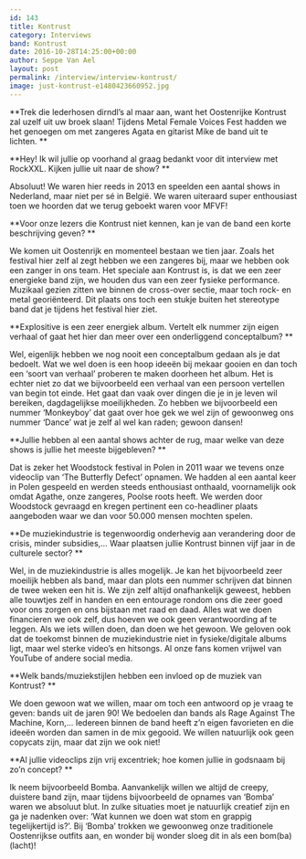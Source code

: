 ```yaml
---
id: 143
title: Kontrust
category: Interviews
band: Kontrust
date: 2016-10-28T14:25:00+00:00
author: Seppe Van Ael
layout: post
permalink: /interview/interview-kontrust/
image: just-kontrust-e1480423660952.jpg
---
```

**Trek die lederhosen dirndl’s al maar aan, want het Oostenrijke Kontrust zal uzelf uit uw broek slaan! Tijdens Metal Female Voices Fest hadden we het genoegen om met zangeres Agata en gitarist Mike de band uit te lichten. **

**Hey! Ik wil jullie op voorhand al graag bedankt voor dit interview met RockXXL. Kijken jullie uit naar de show? **

Absoluut! We waren hier reeds in 2013 en speelden een aantal shows in Nederland, maar niet per sé in België. We waren uiteraard super enthousiast toen we hoorden dat we terug geboekt waren voor MFVF!

**Voor onze lezers die Kontrust niet kennen, kan je van de band een korte beschrijving geven? **

We komen uit Oostenrijk en momenteel bestaan we tien jaar. Zoals het festival hier zelf al zegt hebben we een zangeres bij, maar we hebben ook een zanger in ons team. Het speciale aan Kontrust is, is dat we een zeer energieke band zijn, we houden dus van een zeer fysieke performance. Muzikaal gezien zitten we binnen de cross-over sectie, maar toch rock- en metal georiënteerd. Dit plaats ons toch een stukje buiten het stereotype band dat je tijdens het festival hier ziet.

**Explositive is een zeer energiek album. Vertelt elk nummer zijn eigen verhaal of gaat het hier dan meer over een onderliggend conceptalbum? **

Wel, eigenlijk hebben we nog nooit een conceptalbum gedaan als je dat bedoelt. Wat we wel doen is een hoop ideeën bij mekaar gooien en dan toch een ‘soort van verhaal’ proberen te maken doorheen het album. Het is echter niet zo dat we bijvoorbeeld een verhaal van een persoon vertellen van begin tot einde. Het gaat dan vaak over dingen die je in je leven wil bereiken, dagdagelijkse moeilijkheden. Zo hebben we bijvoorbeeld een nummer ‘Monkeyboy’ dat gaat over hoe gek we wel zijn of gewoonweg ons nummer ‘Dance’ wat je zelf al wel kan raden; gewoon dansen!

**Jullie hebben al een aantal shows achter de rug, maar welke van deze shows is jullie het meeste bijgebleven? **

Dat is zeker het Woodstock festival in Polen in 2011 waar we tevens onze videoclip van ‘The Butterfly Defect’ opnamen. We hadden al een aantal keer in Polen gespeeld en werden steeds enthousiast onthaald, voornamelijk ook omdat Agathe, onze zangeres, Poolse roots heeft. We werden door Woodstock gevraagd en kregen pertinent een co-headliner plaats aangeboden waar we dan voor 50.000 mensen mochten spelen.

**De muziekindustrie is tegenwoordig onderhevig aan verandering door de crisis, minder subsidies,… Waar plaatsen jullie Kontrust binnen vijf jaar in de culturele sector? **

Wel, in de muziekindustrie is alles mogelijk. Je kan het bijvoorbeeld zeer moeilijk hebben als band, maar dan plots een nummer schrijven dat binnen de twee weken een hit is. We zijn zelf altijd onafhankelijk geweest, hebben alle touwtjes zelf in handen en een entourage rondom ons die zeer goed voor ons zorgen en ons bijstaan met raad en daad. Alles wat we doen financieren we ook zelf, dus hoeven we ook geen verantwoording af te leggen. Als we iets willen doen, dan doen we het gewoon. We geloven ook dat de toekomst binnen de muziekindustrie niet in fysieke/digitale albums ligt, maar wel sterke video’s en hitsongs. Al onze fans komen vrijwel van YouTube of andere social media.

**Welk bands/muziekstijlen hebben een invloed op de muziek van Kontrust? **

We doen gewoon wat we willen, maar om toch een antwoord op je vraag te geven: bands uit de jaren 90! We bedoelen dan bands als Rage Against The Machine, Korn,… Iedereen binnen de band heeft z’n eigen favorieten en die ideeën worden dan samen in de mix gegooid. We willen natuurlijk ook geen copycats zijn, maar dat zijn we ook niet!

**Al jullie videoclips zijn vrij excentriek; hoe komen jullie in godsnaam bij zo’n concept? **

Ik neem bijvoorbeeld Bomba. Aanvankelijk willen we altijd de creepy, duistere band zijn, maar tijdens bijvoorbeeld de opnames van ‘Bomba’ waren we absoluut blut. In zulke situaties moet je natuurlijk creatief zijn en ga je nadenken over: ‘Wat kunnen we doen wat stom en grappig tegelijkertijd is?’. Bij ‘Bomba’ trokken we gewoonweg onze traditionele Oostenrijkse outfits aan, en wonder bij wonder sloeg dit in als een bom(ba) (lacht)!

&nbsp;